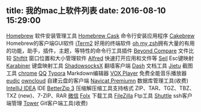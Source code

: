 title: 我的mac上软件列表
date: 2016-08-10 15:29:00
---

[Homebrew](http://brew.sh/index_zh-cn.html) 软件安装管理工具
[Homebrew Cask](https://caskroom.github.io/) 命令行安装应用程序
[Cakebrew](https://www.cakebrew.com/) Homebrew的客户端GUI软件
[iTerm2](http://www.iterm2.com/) 好用的终端软件
[oh my zsh](http://ohmyz.sh/)拥有大量的有用的功能，助手，插件，主题，等特性的命令行工具插件
[Beyond Compare](http://www.scootersoftware.com/download.php) 文件比较
[ShiftIt](https://github.com/fikovnik/ShiftIt) 窗口位置和大小管理软件
[Alfred](https://www.alfredapp.com/) 快速打开应用和文件等
[Seil](https://pqrs.org/osx/karabiner/seil.html.en) Esc键映射
[Karabiner](https://pqrs.org/osx/karabiner/index.html.en) 键盘映射工具
[ShadowsocksX](https://shadowsocks.org/en/index.html) 翻墙客户端
[Dash](https://kapeli.com/dash) 文档工具
[Jietu](http://jietu.qq.com/) 截图工具
[chrome](https://www.google.com/chrome/browser/desktop/index.html)
[QQ](http://im.qq.com/macqq/index.shtml)
[Typora](http://www.typora.io/) Markdown编辑器
[VOX Player](https://coppertino.com/vox/mac) 免费全能音乐播放器
[eudic](http://www.eudic.net/eudic/mac_dictionary.aspx)
[owncloud](https://owncloud.org/install/#install-clients) 自建云盘的客户端
[Navicat Premiumn](https://www.navicat.com/) 数据库管理工具(收费)
[IntelliJ IDEA](https://www.jetbrains.com/idea/) IDE
[BetterZip 3](https://macitbetter.com/) 压缩解压缩工具支持格式 ZIP、TAR、TGZ、TBZ、TXZ (new)、7-ZIP、RAR
[微信](http://weixin.qq.com/cgi-bin/readtemplate?t=mac&lang=zh_CN)
[Folx](http://mac.eltima.com/cn/download-manager.html) 下载工具
[FileZilla](https://filezilla-project.org/) Ftp工具
[Shuttle](http://fitztrev.github.io/shuttle/) ssh客户端管理
[Tower](https://www.git-tower.com/) Git客户端工具(收费)





